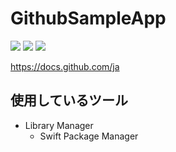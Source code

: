 # GithubSampleApp

![](https://img.shields.io/badge/Xcode-16.2%2B-blue.svg)
![](https://img.shields.io/badge/iOS-18.2%2B-blue.svg)
![](https://img.shields.io/badge/Swift-6.0%2B-orange.svg)

https://docs.github.com/ja

## 使用しているツール

- Library Manager
  - Swift Package Manager
